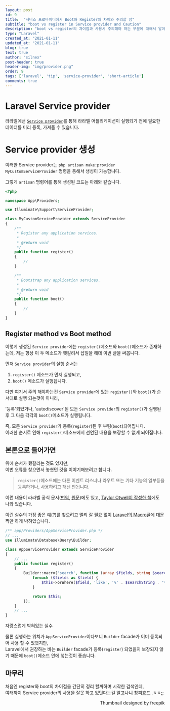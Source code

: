 ```yaml
---
layout: post
id: 9
title:  "서비스 프로바이더에서 Boot와 Register의 차이와 주의할 점"
subtitle: "boot vs register in Service provider and Caution"
description: "boot vs register의 차이점과 사용시 주의해야 하는 부분에 대해서 알아봅니다."
type: "Laravel"
created_at: "2021-01-11"
updated_at: "2021-01-11"
blog: true
text: true
author: "silnex"
post-header: true
header-img: "img/provider.png"
order: 9
tags: ['laravel', 'tip', 'service-provider', 'short-article']
comments: true
---
```


# Laravel Service provider
라라벨에선 [`Service provider`](https://laravel.com/docs/8.x/providers)를 통해 라라벨 어플리케이션이 실행되기 전에 필요한 데이터를 미리 등록, 가져올 수 있습니다.

# Service provider 생성
이러한 Service provider는 `php artisan make:provider MyCustomServiceProvider` 명령을 통해서 생성이 가능합니다.

그렇게 `artisan` 명령어를 통해 생성된 코드는 아래와 같습니다.
```php
<?php

namespace App\Providers;

use Illuminate\Support\ServiceProvider;

class MyCustomServiceProvider extends ServiceProvider
{
    /**
     * Register any application services.
     *
     * @return void
     */
    public function register()
    {
        //
    }

    /**
     * Bootstrap any application services.
     *
     * @return void
     */
    public function boot()
    {
        //
    }
}
```

## Register method vs Boot method
이렇게 생성된 `Service provider`에는 `register()`메소드와 `boot()`메소드가 존재하는데, 저는 항상 이 두 메소드가 햇갈려서 삽질을 해데 이번 글을 써봅니다.

먼저 `Service provider`의 실행 순서는

1. `register()` 메소드가 먼저 실행되고,
2. `boot()` 메소드가 실행됩니다.

다만 여기서 주의 해야하는건 `Service provider`에 있는 `register()`와 `boot()`가 순서대로 실행 되는것이 아니라,

'등록'되었거나, 'autodiscover'된 모든 `Service provider`의 `register()`가 실행된 후 그 다음 각각의 `boot()`메소드가 실행됩니다.

즉, 모든 `Service provider`가 등록(`register`)된 후 부팅(`boot`)되어집니다.  
이러한 순서로 인해 `register()`메소드에서 선언된 내용을 보장할 수 없게 되어집니다.  

## 본론으로 들어가면
위에 순서가 했갈리는 것도 있지만,  
이번 오류를 찾으면서 놓쳣던 것을 이야기해보려고 합니다.

> `register()`메소드에는 다른 이벤트 리스너나 라우트 또는 기타 기능의 일부등을 등록하거나, 사용하려고 해선 안됩니다.

이런 내용이 라라벨 공식 문서([번역](https://laravel.kr/docs/providers#writing-service-providers), [원문](https://laravel.com/docs/providers#writing-service-providers))에도 있고, [Taylor Otwell이 작성한 책](https://leanpub.com/laravel)에도 나와 있습니다.

이런 실수의 가장 좋은 예(?)를 찾으려고 멀리 갈 필요 없이 [Laravel의 Macro](/blog/laravel-macro-and-mixin/#macro-사용방법)글에 대문짝만 하게 박혀있습니다.

```php
/** app/Providers/AppServiceProvider.php */
// ...
use Illuminate\Database\Query\Builder;

class AppServiceProvider extends ServiceProvider
{
    // ...
    public function register()
    {
        Builder::macro('search', function (array $fields, string $searchString) {
            foreach ($fields as $field) {
                $this->orWhere($field, 'like', '%' . $searchString . '%');
            }

            return $this;
        });
    }
    // ...
}
```
<figcaption>자랑스럽게 박혀있는 실수</figcaption>

물론 실행하는 위치가 `AppServiceProvider`이다보니 `Builder` facade가 이미 등록되어 사용 할 수 있겟지만,  
Laravel에서 권장하는 바는 `Builder` facade가 등록(`register`) 되었을지 보장되지 않기 때문에 `boot()`메소드 안에 넣는것이 좋습니다.

## 마무리
처음엔 register와 boot의 차이점을 간단히 정리 할까하며 시작한 검색인데,  
여태까지 Service provider의 사용을 잘못 하고 있덧다는걸 알고나니 창피흐드..ㅎㅎ;;

<div style="text-align: right">Thumbnail designed by freepik</div>